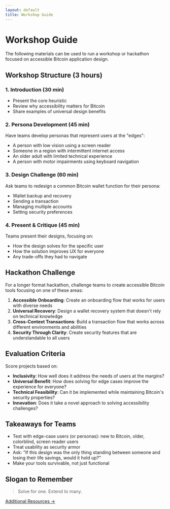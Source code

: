 ```yaml
---
layout: default
title: Workshop Guide
---
```


# Workshop Guide

The following materials can be used to run a workshop or hackathon focused on accessible Bitcoin application design.

## Workshop Structure (3 hours)

### 1. Introduction (30 min)

- Present the core heuristic
- Review why accessibility matters for Bitcoin
- Share examples of universal design benefits

### 2. Persona Development (45 min)

Have teams develop personas that represent users at the "edges":
- A person with low vision using a screen reader
- Someone in a region with intermittent internet access
- An older adult with limited technical experience
- A person with motor impairments using keyboard navigation

### 3. Design Challenge (60 min)

Ask teams to redesign a common Bitcoin wallet function for their persona:
- Wallet backup and recovery
- Sending a transaction
- Managing multiple accounts
- Setting security preferences

### 4. Present & Critique (45 min)

Teams present their designs, focusing on:
- How the design solves for the specific user
- How the solution improves UX for everyone
- Any trade-offs they had to navigate

## Hackathon Challenge

For a longer format hackathon, challenge teams to create accessible Bitcoin tools focusing on one of these areas:

1. **Accessible Onboarding**: Create an onboarding flow that works for users with diverse needs
2. **Universal Recovery**: Design a wallet recovery system that doesn't rely on technical knowledge
3. **Cross-Context Transactions**: Build a transaction flow that works across different environments and abilities
4. **Security Through Clarity**: Create security features that are understandable to all users

## Evaluation Criteria

Score projects based on:
- **Inclusivity**: How well does it address the needs of users at the margins?
- **Universal Benefit**: How does solving for edge cases improve the experience for everyone?
- **Technical Feasibility**: Can it be implemented while maintaining Bitcoin's security properties?
- **Innovation**: Does it take a novel approach to solving accessibility challenges?

## Takeaways for Teams

- Test with edge-case users (or personas): new to Bitcoin, older, colorblind, screen reader users
- Treat usability as security armor
- Ask: "If this design was the only thing standing between someone and losing their life savings, would it hold up?"
- Make your tools survivable, not just functional

## Slogan to Remember

> Solve for one. Extend to many.

[Additional Resources →](resources.html)
